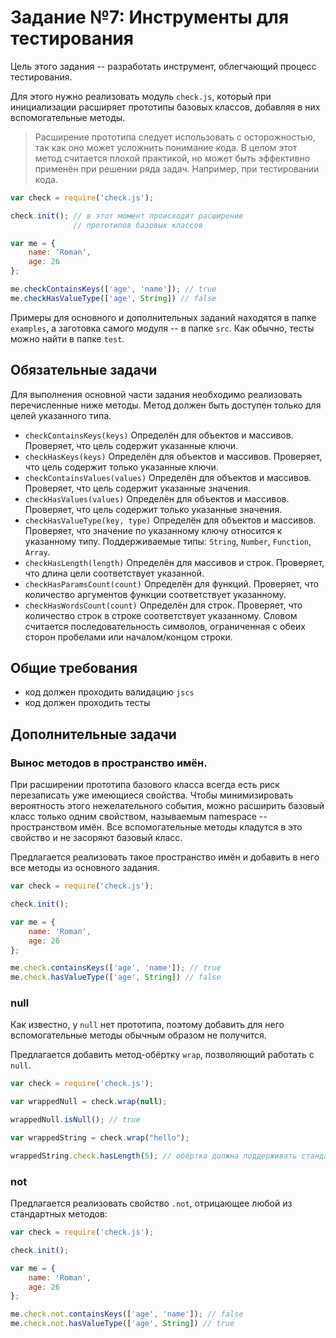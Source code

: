 Задание №7: Инструменты для тестирования
========================================

Цель этого задания -- разработать инструмент, облегчающий процесс тестирования.

Для этого нужно реализовать модуль `check.js`, который при инициализации расширяет прототипы базовых классов, добавляя в них вспомогательные методы.

> Расширение прототипа следует использовать с осторожностью, так как оно может усложнить понимание кода. В целом этот метод считается плохой практикой, но может быть эффективно применён при решении ряда задач. Например, при тестировании кода.

```js
var check = require('check.js');

check.init(); // в этот момент происходит расширение
              // прототипов базовых классов

var me = {
    name: 'Roman',
    age: 26
};

me.checkContainsKeys(['age', 'name']); // true
me.checkHasValueType(['age', String]) // false
```

Примеры для основного и дополнительных заданий находятся в папке `examples`, а заготовка самого модуля -- в папке `src`. Как обычно, тесты можно найти в папке `test`.

Обязательные задачи
-------------------

Для выполнения основной части задания необходимо реализовать перечисленные ниже методы. Метод должен быть доступен только для целей указанного типа.

* `checkContainsKeys(keys)` Определён для объектов и массивов. Проверяет, что цель содержит указанные ключи.
* `checkHasKeys(keys)` Определён для объектов и массивов. Проверяет, что цель содержит только указанные ключи.
* `checkContainsValues(values)` Определён для объектов и массивов. Проверяет, что цель содержит указанные значения.
* `checkHasValues(values)` Определён для объектов и массивов. Проверяет, что цель содержит только указанные значения.
* `checkHasValueType(key, type)` Определён для объектов и массивов. Проверяет, что значение по указанному ключу относится к указанному типу. Поддерживаемые типы: `String`, `Number`, `Function`, `Array`.
* `checkHasLength(length)` Определён для массивов и строк. Проверяет, что длина цели соответствует указанной.
* `checkHasParamsCount(count)` Определён для функций. Проверяет, что количество аргументов функции соответствует указанному.
* `checkHasWordsCount(count)` Определён для строк. Проверяет, что количество строк в строке соответствует указанному. Словом считается последовательность символов, ограниченная с обеих сторон пробелами или началом/концом строки.

Общие требования
----------------

* код должен проходить валидацию `jscs`
* код должен проходить тесты

Дополнительные задачи
---------------------

### Вынос методов в пространство имён.

При расширении прототипа базового класса всегда есть риск перезаписать уже имеющиеся свойства. Чтобы минимизировать вероятность этого нежелательного события, можно расширить базовый класс только одним свойством, называемым namespace -- пространством имён.
Все вспомогательные методы кладутся в это свойство и не засоряют базовый класс.

Предлагается реализовать такое пространство имён и добавить в него все методы из основного задания.

```js
var check = require('check.js');

check.init();

var me = {
    name: 'Roman',
    age: 26
};

me.check.containsKeys(['age', 'name']); // true
me.check.hasValueType(['age', String]) // false
```

### null

Как известно, у `null` нет прототипа, поэтому добавить для него вспомогательные методы обычным образом не получится.

Предлагается добавить метод-обёртку `wrap`, позволяющий работать с `null`.

```js
var check = require('check.js');

var wrappedNull = check.wrap(null);

wrappedNull.isNull(); // true

var wrappedString = check.wrap("hello");

wrappedString.check.hasLength(5); // обёртка должна поддерживать стандартные методы
```

### not

Предлагается реализовать свойство `.not`, отрицающее любой из стандартных методов:

```js
var check = require('check.js');

check.init();

var me = {
    name: 'Roman',
    age: 26
};

me.check.not.containsKeys(['age', 'name']); // false
me.check.not.hasValueType(['age', String]) // true
```
